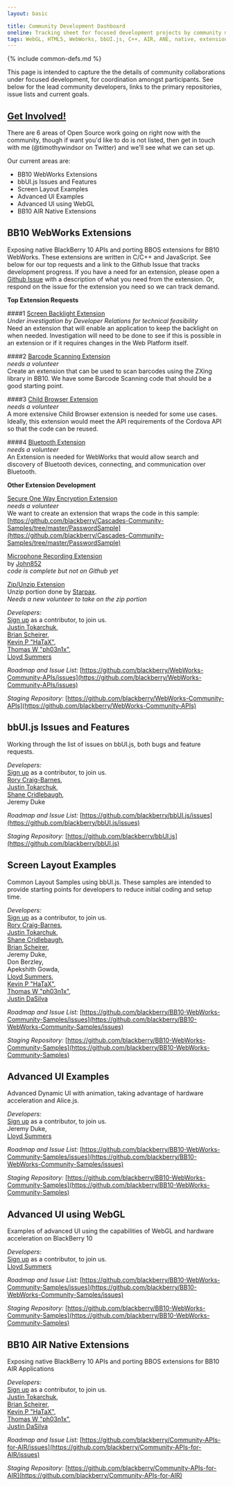 ```yaml
---
layout: basic

title: Community Development Dashboard
oneline: Tracking sheet for focused development projects by community members
tags: WebGL, HTML5, WebWorks, bbUI.js, C++, AIR, ANE, native, extension
---
```

{% include common-defs.md %}

This page is intended to capture the the details of community collaborations under focused development, for coordination amongst participants. See below for the lead community developers, links to the primary repositories, issue lists and current goals. 

[Get Involved!](http://blackberry.github.com/howToContribute.html)
<br>
----

There are 6 areas of Open Source work going on right now with the community, though if want you'd like to do is not listed, then get in touch with me (@timothywindsor on Twitter) and we'll see what we can set up.

Our current areas are:

- BB10 WebWorks Extensions
- bbUI.js Issues and Features
- Screen Layout Examples
- Advanced UI Examples
- Advanced UI using WebGL
- BB10 AIR Native Extensions


## BB10 WebWorks Extensions

Exposing native BlackBerry 10 APIs and porting BBOS extensions for BB10 WebWorks. These extensions are written in C/C++ and JavaScript. See below for our top requests and a link to the Github Issue that tracks development progress. If you have a need for an extension, please open a [Github Issue](https://github.com/blackberry/WebWorks-Community-APIs/issues) with a description of what you need from the extension. Or, respond on the issue for the extension you need so we can track demand.

__Top Extension Requests__

####1 [Screen Backlight Extension](https://github.com/blackberry/WebWorks-Community-APIs/issues/125) <br>
_Under investigation by Developer Relations for technical feasibility_<br>
Need an extension that will enable an application to keep the backlight on when needed. Investigation will need to be done to see if this is possible in an extension or if it requires changes in the Web Platform itself.

####2 [Barcode Scanning Extension](https://github.com/blackberry/WebWorks-Community-APIs/issues/109) <br>
_needs a volunteer_<br>
Create an extension that can be used to scan barcodes using the ZXing library in BB10. We have some Barcode Scanning code that should be a good starting point.

####3 [Child Browser Extension](https://github.com/blackberry/WebWorks-Community-APIs/issues/126) <br>
_needs a volunteer_<br>
A more extensive Child Browser extension is needed for some use cases. Ideally, this extension would meet the API requirements of the Cordova API so that the code can be reused.

####4 [Bluetooth Extension](https://github.com/blackberry/WebWorks-Community-APIs/issues/127) <br>
_needs a volunteer_<br>
An Extension is needed for WebWorks that would allow search and discovery of Bluetooth devices, connecting, and communication over Bluetooth.

__Other Extension Development__

[Secure One Way Encryption Extension](https://github.com/blackberry/WebWorks-Community-APIs/issues/124)<br>
_needs a volunteer_<br>
We want to create an extension that wraps the code in this sample: <br>[https://github.com/blackberry/Cascades-Community-Samples/tree/master/PasswordSample](https://github.com/blackberry/Cascades-Community-Samples/tree/master/PasswordSample)

[Microphone Recording Extension](https://github.com/blackberry/WebWorks-Community-APIs/issues/110) <br>
by [John852](https://github.com/john852)<br>
_code is complete but not on Github yet_

[Zip/Unzip Extension](https://github.com/blackberry/WebWorks-Community-APIs/issues/104)<br>
Unzip portion done by [Starpax](https://github.com/starpax).<br> _Needs a new volunteer to take on the zip portion_

_Developers:_<br>
[Sign up](http://blackberry.github.com/howToContribute.html) as a contributor, to join us.<br>
[Justin Tokarchuk](http://github.com/jtokarchuk),<br>
[Brian Scheirer](http://github.com/bcs925),<br>
[Kevin P "HaTaX"](http://github.com/hatax2),<br>
[Thomas W "ph03n1x"](http://github.com/osbbx-ph03n1x),<br>
[Lloyd Summers](http://github.com/kermed)

_Roadmap and Issue List:_
[https://github.com/blackberry/WebWorks-Community-APIs/issues](https://github.com/blackberry/WebWorks-Community-APIs/issues)

_Staging Repository:_
[https://github.com/blackberry/WebWorks-Community-APIs](https://github.com/blackberry/WebWorks-Community-APIs)


## bbUI.js Issues and Features

Working through the list of issues on bbUI.js, both bugs and feature requests.

_Developers:_<br>
[Sign up](http://blackberry.github.com/howToContribute.html) as a contributor, to join us.<br>
[Rory Craig-Barnes](http://github.com/glasspear),<br>
[Justin Tokarchuk](http://github.com/jtokarchuk),<br>
[Shane Cridlebaugh](http://github.com/SCrid2000),<br>
Jeremy Duke

_Roadmap and Issue List:_
[https://github.com/blackberry/bbUI.js/issues](https://github.com/blackberry/bbUI.js/issues)

_Staging Repository:_
[https://github.com/blackberry/bbUI.js](https://github.com/blackberry/bbUI.js)


## Screen Layout Examples

Common Layout Samples using bbUI.js. These samples are intended to provide starting points for developers to reduce initial coding and setup time.

_Developers:_<br>
[Sign up](http://blackberry.github.com/howToContribute.html) as a contributor, to join us.<br>
[Rory Craig-Barnes](http://github.com/glasspear),<br>
[Justin Tokarchuk](http://github.com/jtokarchuk),<br>
[Shane Cridlebaugh](http://github.com/SCrid2000),<br>
[Brian Scheirer](http://github.com/bcs925),<br>
Jeremy Duke,<br>
Don Berzley,<br>
Apekshith Gowda,<br>
[Lloyd Summers](http://github.com/kermed),<br>
[Kevin P "HaTaX"](http://github.com/hatax2),<br>
[Thomas W "ph03n1x"](http://github.com/osbbx-ph03n1x),<br>
[Justin DaSilva](http://github.com/lyricidal)

_Roadmap and Issue List:_
[https://github.com/blackberry/BB10-WebWorks-Community-Samples/issues](https://github.com/blackberry/BB10-WebWorks-Community-Samples/issues)

_Staging Repository:_
[https://github.com/blackberry/BB10-WebWorks-Community-Samples](https://github.com/blackberry/BB10-WebWorks-Community-Samples)


## Advanced UI Examples

Advanced Dynamic UI with animation, taking advantage of hardware acceleration and Alice.js.

_Developers:_<br>
[Sign up](http://blackberry.github.com/howToContribute.html) as a contributor, to join us.<br>
Jeremy Duke,<br>
[Lloyd Summers](http://github.com/kermed)

_Roadmap and Issue List:_
[https://github.com/blackberry/BB10-WebWorks-Community-Samples/issues](https://github.com/blackberry/BB10-WebWorks-Community-Samples/issues)

_Staging Repository:_
[https://github.com/blackberry/BB10-WebWorks-Community-Samples](https://github.com/blackberry/BB10-WebWorks-Community-Samples)


## Advanced UI using WebGL

Examples of advanced UI using the capabilities of WebGL and hardware acceleration on BlackBerry 10

_Developers:_<br>
[Sign up](http://blackberry.github.com/howToContribute.html) as a contributor, to join us.<br>
[Lloyd Summers](http://github.com/kermed)

_Roadmap and Issue List:_
[https://github.com/blackberry/BB10-WebWorks-Community-Samples/issues](https://github.com/blackberry/BB10-WebWorks-Community-Samples/issues)

_Staging Repository:_
[https://github.com/blackberry/BB10-WebWorks-Community-Samples](https://github.com/blackberry/BB10-WebWorks-Community-Samples)


## BB10 AIR Native Extensions

Exposing native BlackBerry 10 APIs and porting BBOS extensions for BB10 AIR Applications

_Developers:_<br>
[Sign up](http://blackberry.github.com/howToContribute.html) as a contributor, to join us.<br>
[Justin Tokarchuk](http://github.com/jtokarchuk),<br>
[Brian Scheirer](http://github.com/bcs925),<br>
[Kevin P "HaTaX"](http://github.com/hatax2),<br>
[Thomas W "ph03n1x"](http://github.com/osbbx-ph03n1x),<br>
[Justin DaSilva](http://github.com/lyricidal)

_Roadmap and Issue List:_
[https://github.com/blackberry/Community-APIs-for-AIR/issues](https://github.com/blackberry/Community-APIs-for-AIR/issues)

_Staging Repository:_
[https://github.com/blackberry/Community-APIs-for-AIR](https://github.com/blackberry/Community-APIs-for-AIR)